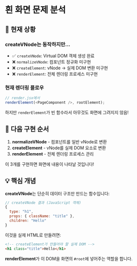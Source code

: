 # 흰 화면 문제 분석

## 🚨 현재 상황

### createVNode는 동작하지만...

- ✅ `createVNode`: Virtual DOM 객체 생성 완료
- ❌ `normalizeVNode`: 컴포넌트 정규화 미구현
- ❌ `createElement`: vNode → 실제 DOM 변환 미구현
- ❌ `renderElement`: 전체 렌더링 프로세스 미구현

### 현재 렌더링 플로우

```javascript
// render.jsx에서
renderElement(<PageComponent />, rootElement);
```

하지만 `renderElement`가 빈 함수라서 아무것도 화면에 그려지지 않음!

## 🎯 다음 구현 순서

1. **normalizeVNode** - 컴포넌트를 일반 vNode로 변환
2. **createElement** - vNode를 실제 DOM 요소로 변환
3. **renderElement** - 전체 렌더링 프로세스 관리

이 3개를 구현하면 화면에 내용이 나타날 것입니다!

## 💡 핵심 개념

**createVNode**는 단순히 데이터 구조만 만드는 함수입니다:

```javascript
// createVNode 결과 (JavaScript 객체)
{
  type: "h1",
  props: { className: "title" },
  children: "Hello"
}
```

이것을 실제 HTML로 만들려면:

```html
<!-- createElement가 만들어야 할 실제 DOM -->
<h1 class="title">Hello</h1>
```

**renderElement**가 이 DOM을 화면의 `#root`에 넣어주는 역할을 합니다.
